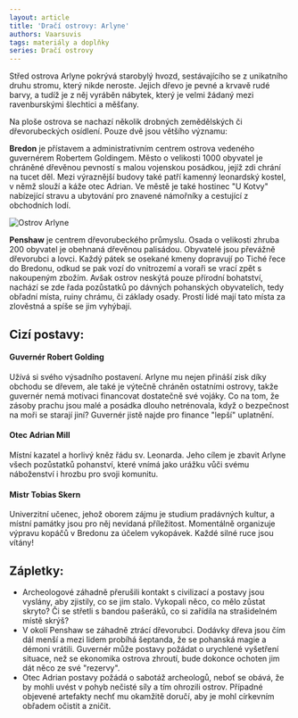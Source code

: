 ```yaml
---
layout: article
title: 'Dračí ostrovy: Arlyne'
authors: Vaarsuvis
tags: materiály a doplňky
series: Dračí ostrovy
---
```


Střed ostrova Arlyne pokrývá starobylý hvozd, sestávajícího se z unikatního druhu stromu, který nikde neroste. Jejich dřevo je pevné a krvavě rudé barvy, a tudíž je z něj vyráběn nábytek, který je velmi žádaný mezi ravenburskými šlechtici a měšťany.

Na ploše ostrova se nachazí několik drobných zemědělských či dřevorubeckých osídlení. Pouze dvě jsou většího významu:

**Bredon** je přístavem a administrativním centrem ostrova vedeného guvernérem Robertem Goldingem. Město o velikosti 1000 obyvatel je chráněné dřevěnou pevností s malou vojenskou posádkou, jejíž zdi chrání na tucet děl. Mezi výraznější budovy také patří kamenný leonardský kostel, v němž slouží a káže otec Adrian. Ve městě je také hostinec "U Kotvy" nabízející stravu a ubytování pro znavené námořníky a cestující z obchodních lodí.

![Ostrov Arlyne]({{site.baseurl}}/76/arlyne.PNG)

**Penshaw** je centrem dřevorubeckého průmyslu. Osada o velikosti zhruba 200 obyvatel je obehnaná dřevěnou palisádou. Obyvatelé jsou převážně dřevorubci a lovci. Každý pátek se osekané kmeny dopravují po Tiché řece do Bredonu, odkud se pak vozí do vnitrozemí a voraři se vrací zpět s nakoupeným zbožím.
Avšak ostrov neskýtá pouze přírodní bohatství, nachází se zde řada pozůstatků po dávných pohanských obyvatelích, tedy obřadní místa, ruiny chrámu, či základy osady. Prostí lidé mají tato místa za zlověstná a spíše se jim vyhýbají.

## Cizí postavy:

#### Guvernér Robert Golding

Užívá si svého výsadního postavení. Arlyne mu nejen přináší zisk díky obchodu se dřevem, ale také je výtečně chráněn ostatními ostrovy, takže guvernér nemá motivaci financovat dostatečně své vojáky. Co na tom, že zásoby prachu jsou malé a posádka dlouho netrénovala, když o bezpečnost na moři se starají jiní? Guvernér jistě najde pro finance "lepší" uplatnění.

#### Otec Adrian Mill

Místní kazatel a horlivý kněz řádu sv. Leonarda. Jeho cílem je zbavit Arlyne všech pozůstatků pohanství, které vnímá jako urážku vůči svému náboženství i hrozbu pro svoji komunitu.

#### Mistr Tobias Skern

Univerzitní učenec, jehož oborem zájmu je studium pradávných kultur, a místní památky jsou pro něj nevídaná příležitost. Momentálně organizuje výpravu kopáčů v Bredonu za účelem vykopávek. Každé silné ruce jsou vítány!

## Zápletky:

- Archeologové záhadně přerušili kontakt s civilizací a postavy jsou vyslány, aby zjistily, co se jim stalo. Vykopali něco, co mělo zůstat skryto? Či se střetli s bandou pašeráků, co si zařídila na strašidelném místě skrýš?
- V okolí Penshaw se záhadně ztrácí dřevorubci. Dodávky dřeva jsou čím dál menší a mezi lidem probíhá šeptanda, že se pohanská magie a démoni vrátili. Guvernér může postavy požádat o urychlené vyšetření situace, než se ekonomika ostrova zhroutí, bude dokonce ochoten jim dát něco ze své "rezervy".
- Otec Adrian postavy požádá o sabotáž archeologů, neboť se obává, že by mohli uvést v pohyb nečisté síly a tím ohrozili ostrov. Případné objevené artefakty nechť mu okamžitě doručí, aby je mohl církevním obřadem očistit a zničit.
